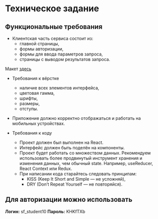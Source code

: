 # Техническое задание

## Функциональные требования

- Клиентская часть сервиса состоит из:
  - главной страницы,
  - формы авторизации,
  - формы для ввода параметров запроса,
  - страницы с выводом результатов запроса.

Макет [здесь](https://www.figma.com/file/u3MOjzYnTnirz712GrLbFv/Макет-СКАН)

- Требования к вёрстке

  - наличие всех элементов интерфейса,
  - цветовая гамма,
  - шрифты,
  - размеры,
  - отступы.

- Приложение должно корректно отображаться и работать на мобильных устройствах.

- Требования к коду
  - Проект должен был выполнен на React.
  - Интерфейс должен быть поделён на компоненты.
  - Проект будет работать со множеством данных. Рекомендуем использовать более продвинутый инструмент хранения и изменения данных, чем обычный state. Например, useReducer, React Context или Redux.
  - При написании кода старайтесь следовать принципам:
    - KISS (Keep It Short and Simple — не усложняй),
    - DRY (Don’t Repeat Yourself — не повторяйся).
   

## Для авторизации можно использовать
**Логин:** sf_student10
**Пароль:** KHKfTXb
